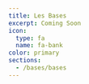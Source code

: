 ```yaml
---
title: Les Bases
excerpt: Coming Soon
icon:
  type: fa
  name: fa-bank
color: primary
sections:
  - /bases/bases
---
```

